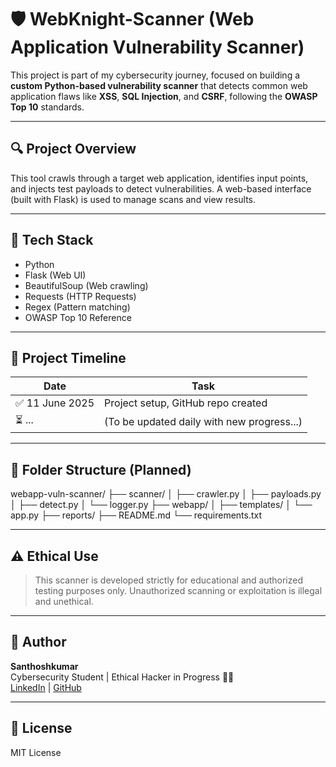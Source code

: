 # 🛡️ WebKnight-Scanner (Web Application Vulnerability Scanner)

This project is part of my cybersecurity journey, focused on building a **custom Python-based vulnerability scanner** that detects common web application flaws like **XSS**, **SQL Injection**, and **CSRF**, following the **OWASP Top 10** standards.

---

## 🔍 Project Overview

This tool crawls through a target web application, identifies input points, and injects test payloads to detect vulnerabilities. A web-based interface (built with Flask) is used to manage scans and view results.

---

## 🧰 Tech Stack

- Python
- Flask (Web UI)
- BeautifulSoup (Web crawling)
- Requests (HTTP Requests)
- Regex (Pattern matching)
- OWASP Top 10 Reference

---

## 📅 Project Timeline

| Date | Task |
|------|------|
| ✅ 11 June 2025 | Project setup, GitHub repo created |
| ⏳ ... | (To be updated daily with new progress...) |

---

## 📁 Folder Structure (Planned)
webapp-vuln-scanner/
├── scanner/
│ ├── crawler.py
│ ├── payloads.py
│ ├── detect.py
│ └── logger.py
├── webapp/
│ ├── templates/
│ └── app.py
├── reports/
├── README.md
└── requirements.txt


---

## ⚠️ Ethical Use

> This scanner is developed strictly for educational and authorized testing purposes only. Unauthorized scanning or exploitation is illegal and unethical.

---

## 📌 Author

**Santhoshkumar**  
Cybersecurity Student | Ethical Hacker in Progress 👨‍💻  
[LinkedIn]([https://linkedin.com/in/YOUR_PROFILE](https://www.linkedin.com/in/santhoshkumar-cyberexpert/)) | [GitHub](https://github.com/santhosheyzz)

---

## 📖 License

MIT License
